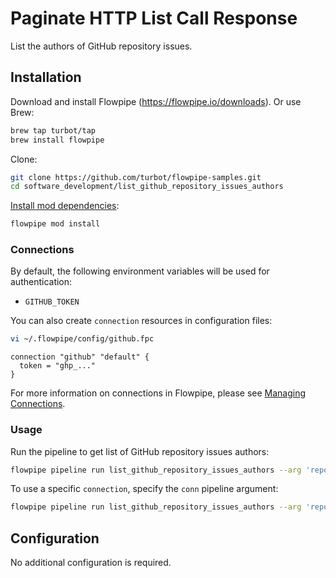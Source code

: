 # Paginate HTTP List Call Response

List the authors of GitHub repository issues.

## Installation

Download and install Flowpipe (https://flowpipe.io/downloads). Or use Brew:

```sh
brew tap turbot/tap
brew install flowpipe
```

Clone:

```sh
git clone https://github.com/turbot/flowpipe-samples.git
cd software_development/list_github_repository_issues_authors
```

[Install mod dependencies](https://flowpipe.io/docs/build/mod-dependencies#mod-dependencies):

```sh
flowpipe mod install
```

### Connections

By default, the following environment variables will be used for authentication:

- `GITHUB_TOKEN`

You can also create `connection` resources in configuration files:

```sh
vi ~/.flowpipe/config/github.fpc
```

```hcl
connection "github" "default" {
  token = "ghp_..."
}
```

For more information on connections in Flowpipe, please see [Managing Connections](https://flowpipe.io/docs/run/connections).

### Usage

Run the pipeline to get list of GitHub repository issues authors:

```sh
flowpipe pipeline run list_github_repository_issues_authors --arg 'repository_owner=turbot' --arg 'repository_name=flowpipe' --arg 'issue_state=OPEN'
```

To use a specific `connection`, specify the `conn` pipeline argument:

```sh
flowpipe pipeline run list_github_repository_issues_authors --arg 'repository_owner=turbot' --arg 'repository_name=flowpipe' --arg 'issue_state=OPEN' --arg 'conn=connection.github.github_profile'
```

## Configuration

No additional configuration is required.

